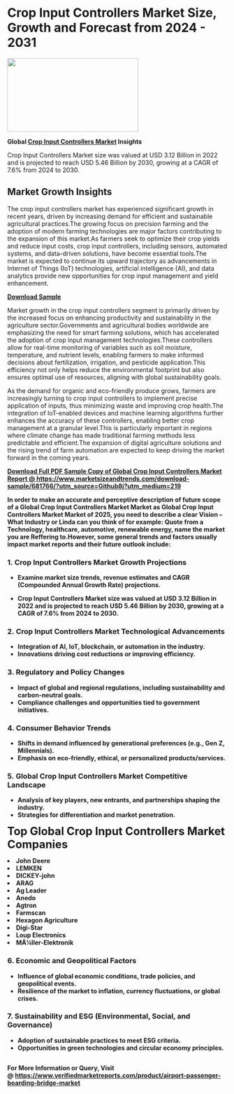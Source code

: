 <H1>Crop Input Controllers Market Size, Growth and Forecast from 2024 - 2031</H1><img class="aligncenter size-medium wp-image-584254" src="https://thirdeyenews.in/wp-content/uploads/2024/09/Global-Market-Research-300x168.jpeg" alt="" width="300" height="168" /><p><strong>Global&nbsp;<a href="https://www.marketsizeandtrends.com/download-sample/681766/?utm_source=Github8j?utm_medium=219">Crop Input Controllers Market</a> Insights</strong></p><p>Crop Input Controllers Market size was valued at USD 3.12 Billion in 2022 and is projected to reach USD 5.46 Billion by 2030, growing at a CAGR of 7.6% from 2024 to 2030.</p><p><h2>Market Growth Insights</h2> <p>The crop input controllers market has experienced significant growth in recent years, driven by increasing demand for efficient and sustainable agricultural practices.The growing focus on precision farming and the adoption of modern farming technologies are major factors contributing to the expansion of this market.As farmers seek to optimize their crop yields and reduce input costs, crop input controllers, including sensors, automated systems, and data-driven solutions, have become essential tools.The market is expected to continue its upward trajectory as advancements in Internet of Things (IoT) technologies, artificial intelligence (AI), and data analytics provide new opportunities for crop input management and yield enhancement.</p> <p><strong><a href="#">Download Sample</a></strong></p> <p>Market growth in the crop input controllers segment is primarily driven by the increased focus on enhancing productivity and sustainability in the agriculture sector.Governments and agricultural bodies worldwide are emphasizing the need for smart farming solutions, which has accelerated the adoption of crop input management technologies.These controllers allow for real-time monitoring of variables such as soil moisture, temperature, and nutrient levels, enabling farmers to make informed decisions about fertilization, irrigation, and pesticide application.This efficiency not only helps reduce the environmental footprint but also ensures optimal use of resources, aligning with global sustainability goals.</p> <p>As the demand for organic and eco-friendly produce grows, farmers are increasingly turning to crop input controllers to implement precise application of inputs, thus minimizing waste and improving crop health.The integration of IoT-enabled devices and machine learning algorithms further enhances the accuracy of these controllers, enabling better crop management at a granular level.This is particularly important in regions where climate change has made traditional farming methods less predictable and efficient.The expansion of digital agriculture solutions and the rising trend of farm automation are expected to keep driving the market forward in the coming years.</p> <p><strong><a href="#"></p><p><span class=""><strong>Download Full PDF Sample Copy of Global Crop Input Controllers Market Report</strong> @ <a href="https://www.marketsizeandtrends.com/download-sample/681766/?utm_source=Github8j?utm_medium=219" target="_blank">https://www.marketsizeandtrends.com/download-sample/681766/?utm_source=Github8j?utm_medium=219</a></span></p><p>In order to make an accurate and perceptive description of future scope of a Global&nbsp;Crop Input Controllers Market Market as Global&nbsp;Crop Input Controllers Market Market of 2025, you need to describe a clear Vision &ndash; What Industry or Linda can you think of for example: Quote from a Technology, healthcare, automotive, renewable energy, name the market you are Reffering to.However, some general trends and factors usually impact market reports and their future outlook include:</p><h3>1.&nbsp;<strong>Crop Input Controllers Market Growth Projections</strong></h3><ul><li>Examine market size trends, revenue estimates and CAGR (Compounded Annual Growth Rate) projections.</li><li><p>Crop Input Controllers Market size was valued at USD 3.12 Billion in 2022 and is projected to reach USD 5.46 Billion by 2030, growing at a CAGR of 7.6% from 2024 to 2030.</p></li></ul><h3>2.&nbsp;<strong>Crop Input Controllers Market Technological Advancements</strong></h3><ul><li>Integration of AI, IoT, blockchain, or automation in the industry.</li><li>Innovations driving cost reductions or improving efficiency.</li></ul><h3>3.&nbsp;<strong>Regulatory and Policy Changes</strong></h3><ul><li>Impact of global and regional regulations, including sustainability and carbon-neutral goals.</li><li>Compliance challenges and opportunities tied to government initiatives.</li></ul><h3>4.&nbsp;<strong>Consumer Behavior Trends</strong></h3><ul><li>Shifts in demand influenced by generational preferences (e.g., Gen Z, Millennials).</li><li>Emphasis on eco-friendly, ethical, or personalized products/services.</li></ul><h3>5.&nbsp;<strong>Global Crop Input Controllers Market Competitive Landscape</strong></h3><ul><li>Analysis of key players, new entrants, and partnerships shaping the industry.</li><li>Strategies for differentiation and market penetration.</li></ul><p data-pm-slice="1 1 []"><span style="color: inherit; font-family: inherit; font-size: 25px;">Top Global Crop Input Controllers Market Companies</span></p><div class="" data-test-id=""><p><li>John Deere</li><li> LEMKEN</li><li> DICKEY-john</li><li> ARAG</li><li> Ag Leader</li><li> Anedo</li><li> Agtron</li><li> Farmscan</li><li> Hexagon Agriculture</li><li> Digi-Star</li><li> Loup Electronics</li><li> MÃ¼ller-Elektronik</li></p></div><h3>6.&nbsp;<strong>Economic and Geopolitical Factors</strong></h3><ul><li>Influence of global economic conditions, trade policies, and geopolitical events.</li><li>Resilience of the market to inflation, currency fluctuations, or global crises.</li></ul><h3>7.&nbsp;<strong>Sustainability and ESG (Environmental, Social, and Governance)</strong></h3><ul><li>Adoption of sustainable practices to meet ESG criteria.</li><li>Opportunities in green technologies and circular economy principles.</li></ul><h2><strong style="font-size: 14px;">For More Information or Query, Visit @&nbsp;</strong><a style="background-color: #ffffff; font-size: 14px;" href="https://www.marketsizeandtrends.com/report/crop-input-controllers-market/" target="_blank">https://www.verifiedmarketreports.com/product/airport-passenger-boarding-bridge-market</a></h2>